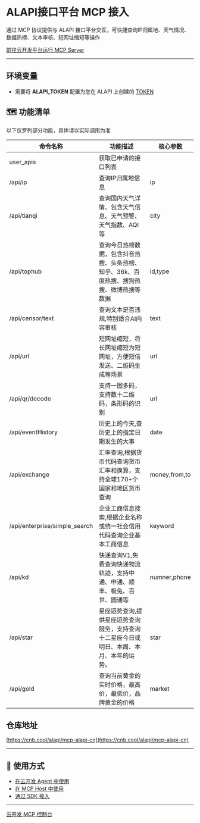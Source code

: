 # ALAPI接口平台 MCP 接入

通过 MCP 协议提供与 ALAPI 接口平台交互，可快捷查询IP归属地、天气情况、数据热榜、文本审核、短网址缩短等操作

[前往云开发平台运行 MCP Server](https://tcb.cloud.tencent.com/dev#/ai?tab=mcp&p&mcp-template=mcp-alapi-cn)

---

## 环境变量

- 需要将 **ALAPI_TOKEN** 配置为您在 ALAPI 上创建的 [TOKEN](https://www.alapi.cn/dashboard/data/token)

## 🗺️ 功能清单

以下仅罗列部分功能，具体请以实际调用为准

| 命令名称                          | 功能描述                                          | 核心参数          |
|-------------------------------|-----------------------------------------------|---------------|
| user_apis                     | 获取已申请的接口列表                                    |               |
| /api/ip                       | 查询IP归属地信息                                     | ip            |
| /api/tianqi                   | 查询国内天气详情、包含天气信息、天气预警、天气指数、AQI 等               | city          |
| /api/tophub                   | 查询今日热榜数据，包含抖音热搜、头条热榜、知乎、36k、百度热搜、搜狗热搜、微博热搜等数据 | id,type       |
| /api/censor/text              | 查询文本是否违规,特别适合AI内容审核                           | text          |
| /api/url                      | 短网址缩短，将长网址缩短为短网址，方便短信发送、二维码生成等场景              | url           |
| /api/qr/decode                | 支持一图多码，支持数十二维码，条形码的识别                         | url           |
| /api/eventHistory             | 历史上的今天,查历史上的指定日期发生的大事                         | date          |
| /api/exchange                 | 汇率查询,根据货币代码查询货币汇率和换算，支持全球170+个国家和地区货币查询       | money,from,to |
| /api/enterprise/simple_search | 企业工商信息搜索,根据企业名称或统一社会信用代码查询企业基本工商信息            | keyword       |
| /api/kd                       | 快递查询V1,免费查询快递物流轨迹，支持中通、申通、顺丰、极兔、百世、圆通等        | numner,phone  |
| /api/star                     | 星座运势查询,提供星座运势查询服务，支持查询十二星座今日或明日、本周、本月、本年的运势。  | star          |
| /api/gold                     | 查询当前黄金的实时价格，最高价，最低价，品牌黄金的价格                   | market        |

## 仓库地址

[https://cnb.cool/alapi/mcp-alapi-cn](https://cnb.cool/alapi/mcp-alapi-cn)

---

## 🔌 使用方式

- [在云开发 Agent 中使用](https://docs.cloudbase.net/ai/mcp/use/agent)
- [在 MCP Host 中使用](https://docs.cloudbase.net/ai/mcp/use/mcp-host)
- [通过 SDK 接入](https://docs.cloudbase.net/ai/mcp/use/sdk)

---

[云开发 MCP 控制台](https://tcb.cloud.tencent.com/dev#/ai?tab=mcp)  
